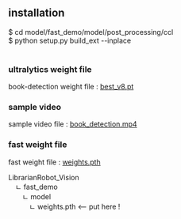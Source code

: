 ## installation
$ cd model/fast_demo/model/post_processing/ccl<br/>
$ python setup.py build_ext --inplace <br/> <br/>


### ultralytics weight file
book-detection weight file : [best_v8.pt](https://drive.google.com/file/d/11x3vFYngCzosowti-MRH_S6FQLvBb-h6/view?usp=sharing)

### sample video
sample video file : [book_detection.mp4](https://drive.google.com/file/d/1wSLc7OMkNMfNMYSWZ9puQEtpamBb9p8D/view?usp=sharing) 

### fast weight file
fast weight file : [weights.pth](https://drive.google.com/file/d/12m4aaSBvcU_23w8obVT6BsfyBfM5wC_l/view?usp=sharing)

LibrarianRobot_Vision <br/>
 ㄴ fast_demo <br/>
  ㄴ model  <br/>
   ㄴ weights.pth   <-- put here !
